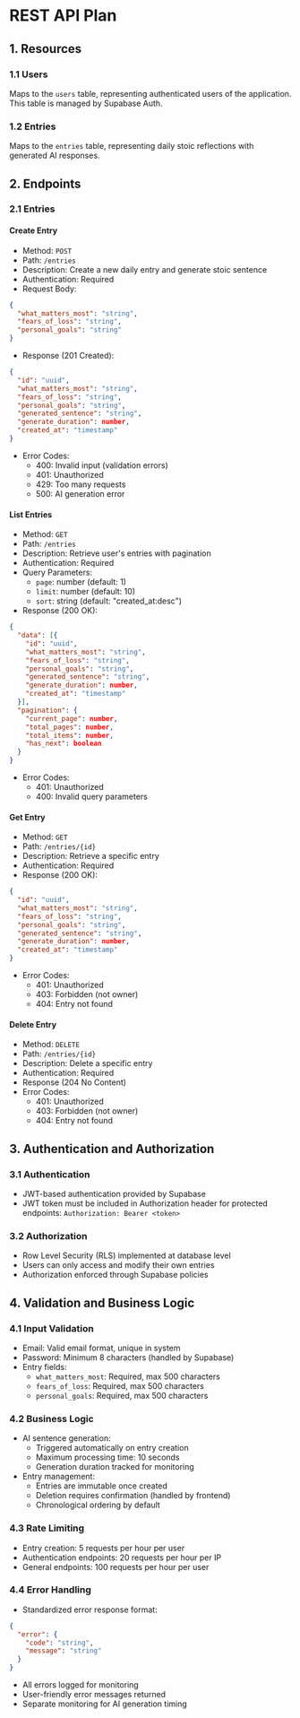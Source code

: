# REST API Plan

## 1. Resources

### 1.1 Users

Maps to the `users` table, representing authenticated users of the application. This table is managed by Supabase Auth.

### 1.2 Entries

Maps to the `entries` table, representing daily stoic reflections with generated AI responses.

## 2. Endpoints

### 2.1 Entries

#### Create Entry

- Method: `POST`
- Path: `/entries`
- Description: Create a new daily entry and generate stoic sentence
- Authentication: Required
- Request Body:

```json
{
  "what_matters_most": "string",
  "fears_of_loss": "string",
  "personal_goals": "string"
}
```

- Response (201 Created):

```json
{
  "id": "uuid",
  "what_matters_most": "string",
  "fears_of_loss": "string",
  "personal_goals": "string",
  "generated_sentence": "string",
  "generate_duration": number,
  "created_at": "timestamp"
}
```

- Error Codes:
  - 400: Invalid input (validation errors)
  - 401: Unauthorized
  - 429: Too many requests
  - 500: AI generation error

#### List Entries

- Method: `GET`
- Path: `/entries`
- Description: Retrieve user's entries with pagination
- Authentication: Required
- Query Parameters:
  - `page`: number (default: 1)
  - `limit`: number (default: 10)
  - `sort`: string (default: "created_at:desc")
- Response (200 OK):

```json
{
  "data": [{
    "id": "uuid",
    "what_matters_most": "string",
    "fears_of_loss": "string",
    "personal_goals": "string",
    "generated_sentence": "string",
    "generate_duration": number,
    "created_at": "timestamp"
  }],
  "pagination": {
    "current_page": number,
    "total_pages": number,
    "total_items": number,
    "has_next": boolean
  }
}
```

- Error Codes:
  - 401: Unauthorized
  - 400: Invalid query parameters

#### Get Entry

- Method: `GET`
- Path: `/entries/{id}`
- Description: Retrieve a specific entry
- Authentication: Required
- Response (200 OK):

```json
{
  "id": "uuid",
  "what_matters_most": "string",
  "fears_of_loss": "string",
  "personal_goals": "string",
  "generated_sentence": "string",
  "generate_duration": number,
  "created_at": "timestamp"
}
```

- Error Codes:
  - 401: Unauthorized
  - 403: Forbidden (not owner)
  - 404: Entry not found

#### Delete Entry

- Method: `DELETE`
- Path: `/entries/{id}`
- Description: Delete a specific entry
- Authentication: Required
- Response (204 No Content)
- Error Codes:
  - 401: Unauthorized
  - 403: Forbidden (not owner)
  - 404: Entry not found

## 3. Authentication and Authorization

### 3.1 Authentication

- JWT-based authentication provided by Supabase
- JWT token must be included in Authorization header for protected endpoints:
  `Authorization: Bearer <token>`

### 3.2 Authorization

- Row Level Security (RLS) implemented at database level
- Users can only access and modify their own entries
- Authorization enforced through Supabase policies

## 4. Validation and Business Logic

### 4.1 Input Validation

- Email: Valid email format, unique in system
- Password: Minimum 8 characters (handled by Supabase)
- Entry fields:
  - `what_matters_most`: Required, max 500 characters
  - `fears_of_loss`: Required, max 500 characters
  - `personal_goals`: Required, max 500 characters

### 4.2 Business Logic

- AI sentence generation:
  - Triggered automatically on entry creation
  - Maximum processing time: 10 seconds
  - Generation duration tracked for monitoring
- Entry management:
  - Entries are immutable once created
  - Deletion requires confirmation (handled by frontend)
  - Chronological ordering by default

### 4.3 Rate Limiting

- Entry creation: 5 requests per hour per user
- Authentication endpoints: 20 requests per hour per IP
- General endpoints: 100 requests per hour per user

### 4.4 Error Handling

- Standardized error response format:

```json
{
  "error": {
    "code": "string",
    "message": "string"
  }
}
```

- All errors logged for monitoring
- User-friendly error messages returned
- Separate monitoring for AI generation timing

